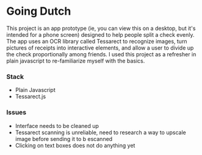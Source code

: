 # Going Dutch

This project is an app prototype (ie, you can view this on a desktop, but it's intended for a phone screen) designed to help people split a check evenly. The app uses an OCR library called Tessarect to recognize images, turn pictures of receipts into interactive elements, and allow a user to divide up the check proportionally among friends. I used this project as a refresher in plain javascript to re-familiarize myself with the basics.

### Stack
- Plain Javascript
- Tessarect.js

### Issues
- Interface needs to be cleaned up
- Tessarect scanning is unreliable, need to research a way to upscale image before sending it to b escanned
- Clicking on text boxes does not do anything yet
